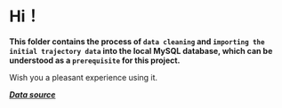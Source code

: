 # Hi！

**This folder contains the process of `data cleaning` and `importing the initial trajectory data` into the local MySQL database, which can be understood as a `prerequisite` for this project.**

Wish you a pleasant experience using it.

[***Data source***](https://www.kaggle.com/datasets/marquis03/geolife-trajectories-1-3)
